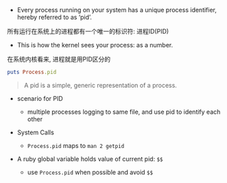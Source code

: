 + Every process running on your system has a unique process identifier, hereby referred to as ‘pid’.

所有运行在系统上的进程都有一个唯一的标识符: 进程ID(PID)

+ This is how the kernel sees your process: as a number.

在系统内核看来, 进程就是用PID区分的

```ruby
puts Process.pid
```

> A pid is a simple, generic representation of a process.

+ scenario for PID
    + multiple processes logging to same file, and use pid to identify each other

+ System Calls
    + `Process.pid` maps to `man 2 getpid`

+ A ruby global variable holds value of current pid: `$$`
    + use `Process.pid` when possible and avoid `$$`

